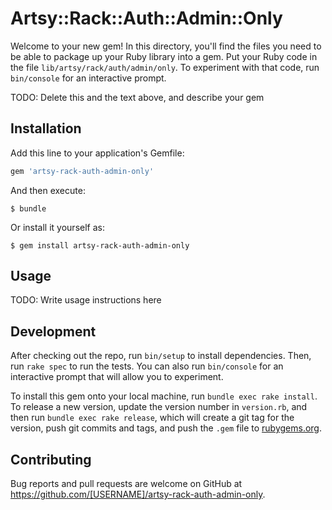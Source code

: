 # Artsy::Rack::Auth::Admin::Only

Welcome to your new gem! In this directory, you'll find the files you need to be able to package up your Ruby library into a gem. Put your Ruby code in the file `lib/artsy/rack/auth/admin/only`. To experiment with that code, run `bin/console` for an interactive prompt.

TODO: Delete this and the text above, and describe your gem

## Installation

Add this line to your application's Gemfile:

```ruby
gem 'artsy-rack-auth-admin-only'
```

And then execute:

    $ bundle

Or install it yourself as:

    $ gem install artsy-rack-auth-admin-only

## Usage

TODO: Write usage instructions here

## Development

After checking out the repo, run `bin/setup` to install dependencies. Then, run `rake spec` to run the tests. You can also run `bin/console` for an interactive prompt that will allow you to experiment.

To install this gem onto your local machine, run `bundle exec rake install`. To release a new version, update the version number in `version.rb`, and then run `bundle exec rake release`, which will create a git tag for the version, push git commits and tags, and push the `.gem` file to [rubygems.org](https://rubygems.org).

## Contributing

Bug reports and pull requests are welcome on GitHub at https://github.com/[USERNAME]/artsy-rack-auth-admin-only.
